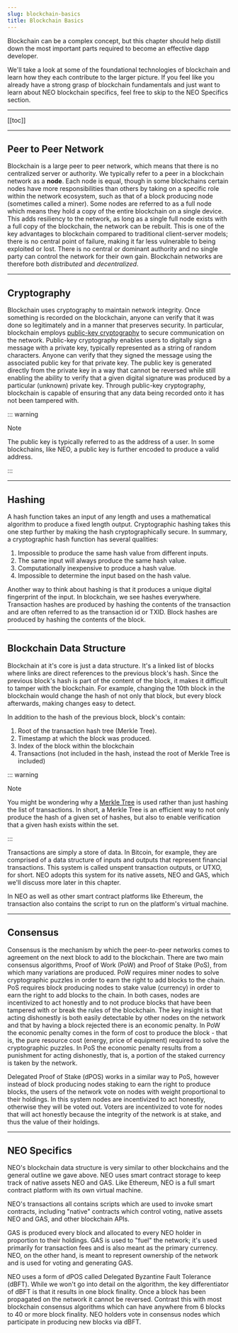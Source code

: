 ```yaml
---
slug: blockchain-basics
title: Blockchain Basics
---
```


Blockchain can be a complex concept, but this chapter should help distill down the most important parts required to become an effective dapp developer.

We'll take a look at some of the foundational technologies of blockchain and learn how they each contribute to the larger picture. If you feel like you already have a strong grasp of blockchain fundamentals and just want to learn about NEO blockchain specifics, feel free to skip to the NEO Specifics section.

---

[[toc]]

---

## Peer to Peer Network

Blockchain is a large peer to peer network, which means that there is no centralized server or authority. We typically refer to a peer in a blockchain network as a **node**. Each node is equal, though in some blockchains certain nodes have more responsibilities than others by taking on a specific role within the network ecosystem, such as that of a block producing node (sometimes called a miner). Some nodes are referred to as a full node which means they hold a copy of the entire blockchain on a single device. This adds resiliency to the network, as long as a single full node exists with a full copy of the blockchain, the network can be rebuilt. This is one of the key advantages to blockchain compared to traditional client-server models; there is no central point of failure, making it far less vulnerable to being exploited or lost. There is no central or dominant authority and no single party can control the network for their own gain. Blockchain networks are therefore both _distributed_ and _decentralized_.

---

## Cryptography

Blockchain uses cryptography to maintain network integrity. Once something is recorded on the blockchain, anyone can verify that it was done so legitimately and in a manner that preserves security. In particular, blockchain employs [public-key cryptography](https://en.wikipedia.org/wiki/Public-key_cryptography) to secure communication on the network. Public-key cryptography enables users to digitally sign a message with a private key, typically represented as a string of random characters. Anyone can verify that they signed the message using the associated public key for that private key. The public key is generated directly from the private key in a way that cannot be reversed while still enabling the ability to verify that a given digital signature was produced by a particular (unknown) private key. Through public-key cryptography, blockchain is capable of ensuring that any data being recorded onto it has not been tampered with.

::: warning

Note

The public key is typically referred to as the address of a user. In some blockchains, like NEO, a public key is further encoded to produce a valid address.

:::

---

## Hashing

A hash function takes an input of any length and uses a mathematical algorithm to produce a fixed length output. Cryptographic hashing takes this one step further by making the hash cryptographically secure. In summary, a cryptographic hash function has several qualities:

1. Impossible to produce the same hash value from different inputs.
2. The same input will always produce the same hash value.
3. Computationally inexpensive to produce a hash value.
4. Impossible to determine the input based on the hash value.

Another way to think about hashing is that it produces a unique digital fingerprint of the input. In blockchain, we see hashes everywhere. Transaction hashes are produced by hashing the contents of the transaction and are often referred to as the transaction id or TXID. Block hashes are produced by hashing the contents of the block.

---

## Blockchain Data Structure

Blockchain at it's core is just a data structure. It's a linked list of blocks where links are direct references to the previous block's hash. Since the previous block's hash is part of the content of the block, it makes it difficult to tamper with the blockchain. For example, changing the 10th block in the blockchain would change the hash of not only that block, but every block afterwards, making changes easy to detect.

In addition to the hash of the previous block, block's contain:

1. Root of the transaction hash tree (Merkle Tree).
2. Timestamp at which the block was produced.
3. Index of the block within the blockchain
4. Transactions (not included in the hash, instead the root of Merkle Tree is included)

::: warning

Note

You might be wondering why a [Merkle Tree](https://en.wikipedia.org/wiki/Merkle_tree) is used rather than just hashing the list of transactions. In short, a Merkle Tree is an efficient way to not only produce the hash of a given set of hashes, but also to enable verification that a given hash exists within the set.

:::

Transactions are simply a store of data. In Bitcoin, for example, they are comprised of a data structure of inputs and outputs that represent financial transactions. This system is called unspent transaction outputs, or UTXO, for short. NEO adopts this system for its native assets, NEO and GAS, which we'll discuss more later in this chapter.

In NEO as well as other smart contract platforms like Ethereum, the transaction also contains the script to run on the platform's virtual machine.

---

## Consensus

Consensus is the mechanism by which the peer-to-peer networks comes to agreement on the next block to add to the blockchain. There are two main consensus algorithms, Proof of Work (PoW) and Proof of Stake (PoS), from which many variations are produced. PoW requires miner nodes to solve cryptographic puzzles in order to earn the right to add blocks to the chain. PoS requires block producing nodes to stake value (currency) in order to earn the right to add blocks to the chain. In both cases, nodes are incentivized to act honestly and to not produce blocks that have been tampered with or break the rules of the blockchain. The key insight is that acting dishonestly is both easily detectable by other nodes on the network and that by having a block rejected there is an economic penalty. In PoW the economic penalty comes in the form of cost to produce the block - that is, the pure resource cost (energy, price of equipment) required to solve the cryptographic puzzles. In PoS the economic penalty results from a punishment for acting dishonestly, that is, a portion of the staked currency is taken by the network.

Delegated Proof of Stake (dPOS) works in a similar way to PoS, however instead of block producing nodes staking to earn the right to produce blocks, the users of the network vote on nodes with weight proportional to their holdings. In this system nodes are incentivized to act honestly, otherwise they will be voted out. Voters are incentivized to vote for nodes that will act honestly because the integrity of the network is at stake, and thus the value of their holdings.

---

## NEO Specifics

NEO's blockchain data structure is very similar to other blockchains and the general outline we gave above. NEO uses smart contract storage to keep track of native assets NEO and GAS. Like Ethereum, NEO is a full smart contract platform with its own virtual machine.

NEO's transactions all contains scripts which are used to invoke smart contracts, including "native" contracts which control voting, native assets NEO and GAS, and other blockchain APIs.

GAS is produced every block and allocated to every NEO holder in proportion to their holdings. GAS is used to "fuel" the network; it's used primarily for transaction fees and is also meant as the primary currency. NEO, on the other hand, is meant to represent ownership of the network and is used for voting and generating GAS.

NEO uses a form of dPOS called Delegated Byzantine Fault Tolerance (dBFT). While we won't go into detail on the algorithm, the key differentiator of dBFT is that it results in one block finality. Once a block has been propagated on the network it cannot be reversed. Contrast this with most blockchain consensus algorithms which can have anywhere from 6 blocks to 40 or more block finality. NEO holders vote in consensus nodes which participate in producing new blocks via dBFT.
